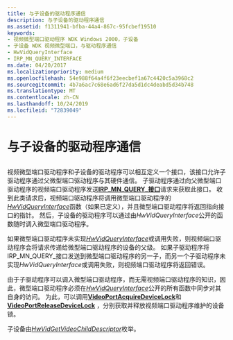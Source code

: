 ```yaml
---
title: 与子设备的驱动程序通信
description: 与子设备的驱动程序通信
ms.assetid: f1311941-bfba-44a4-867c-95fcbef19510
keywords:
- 视频微型端口驱动程序 WDK Windows 2000，子设备
- 子设备 WDK 视频微型端口，与驱动程序通信
- HwVidQueryInterface
- IRP_MN_QUERY_INTERFACE
ms.date: 04/20/2017
ms.localizationpriority: medium
ms.openlocfilehash: 54e988f64a4f6f23eecbef1a67c4420c5a3968c2
ms.sourcegitcommit: 4b7a6ac7c68e6ad6f27da5d1dc4deabd5d34b748
ms.translationtype: MT
ms.contentlocale: zh-CN
ms.lasthandoff: 10/24/2019
ms.locfileid: "72839049"
---
```

# <a name="communicating-with-the-driver-of-a-child-device"></a>与子设备的驱动程序通信


## <span id="ddk_communicating_with_the_driver_of_a_child_device_gg"></span><span id="DDK_COMMUNICATING_WITH_THE_DRIVER_OF_A_CHILD_DEVICE_GG"></span>


视频微型端口驱动程序和子设备的驱动程序可以相互定义一个接口，该接口允许子驱动程序通过父微型端口驱动程序与其硬件通信。 子驱动程序通过向父微型端口驱动程序的视频端口驱动程序发送[**IRP\_MN\_QUERY\_接口**](https://docs.microsoft.com/windows-hardware/drivers/kernel/irp-mn-query-interface)请求来获取此接口。 收到此类请求后，视频端口驱动程序将调用微型端口驱动程序的[*HwVidQueryInterface*](https://docs.microsoft.com/windows-hardware/drivers/ddi/video/nc-video-pvideo_hw_query_interface)函数（如果已定义），并且微型端口驱动程序将返回指向接口的指针。 然后，子设备的驱动程序可以通过由*HwVidQueryInterface*公开的函数随时调入微型端口驱动程序。

如果微型端口驱动程序未实现[*HwVidQueryInterface*](https://docs.microsoft.com/windows-hardware/drivers/ddi/video/nc-video-pvideo_hw_query_interface)或调用失败，则视频端口驱动程序会将请求传递给微型端口驱动程序的设备的父级。 如果子驱动程序将 IRP\_MN\_QUERY\_接口发送到微型端口驱动程序的另一子，而另一个子驱动程序未实现*HwVidQueryInterface*或调用失败，则视频端口驱动程序将返回错误。

由于子驱动程序可以调入微型端口驱动程序，而无需视频端口驱动程序的知识，因此，微型端口驱动程序必须在[*HwVidQueryInterface*](https://docs.microsoft.com/windows-hardware/drivers/ddi/video/nc-video-pvideo_hw_query_interface)公开的所有函数中同步对其自身的访问。 为此，可以调用[**VideoPortAcquireDeviceLock**](https://docs.microsoft.com/windows-hardware/drivers/ddi/video/nf-video-videoportacquiredevicelock)和[**VideoPortReleaseDeviceLock**](https://docs.microsoft.com/windows-hardware/drivers/ddi/video/nf-video-videoportreleasedevicelock) ，分别获取并释放视频端口驱动程序维护的设备锁。

子设备由[*HwVidGetVideoChildDescriptor*](https://docs.microsoft.com/windows-hardware/drivers/ddi/video/nc-video-pvideo_hw_get_child_descriptor)枚举。

 

 





